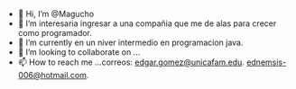 - 👋 Hi, I’m @Magucho
- 👀 I’m interesaria ingresar a una compañia que  me de alas para crecer como programador.
- 🌱 I’m currently  en un niver intermedio en programacion java.
- 💞️ I’m looking to collaborate on ...
- 📫 How to reach me ...correos: edgar.gomez@unicafam.edu.  ednemsis-006@hotmail.com.

<!---
Magucho/Magucho is a ✨ special ✨ repository because its `README.md` (this file) appears on your GitHub profile.
You can click the Preview link to take a look at your changes.
--->
